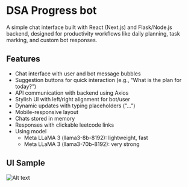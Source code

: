 # DSA Progress bot

A simple chat interface built with React (Next.js) and Flask/Node.js backend, designed for productivity workflows like daily planning, task marking, and custom bot responses.


## Features
- Chat interface with user and bot message bubbles
- Suggestion buttons for quick interaction (e.g., “What is the plan for today?”)
- API communication with backend using Axios
- Stylish UI with left/right alignment for bot/user
- Dynamic updates with typing placeholders ("...")
- Mobile-responsive layout
- Chats stored in memory
- Responses with clickable leetcode links
- Using model 
  - Meta LLaMA 3 (llama3-8b-8192): lightweight, fast
  - Meta LLaMA 3 (llama3-70b-8192): very strong

## UI Sample
![Alt text](./images/ui-demo.png)

<!-- ## AI Models
| Model Name        | Description                      |
| ----------------- | -------------------------------- |
| `llama3-8b-8192`  | Meta LLaMA 3 (lightweight, fast) |
| `llama3-70b-8192` | Meta LLaMA 3 (very strong)       |
| `gemma-7b-it`     | Google Gemma (chat tuned)        |
 -->

<!-- ## Flow

┌────────────────────┐
│  User Interface    │ (CLI / Web / Telegram)
└────────┬───────────┘
         ↓
┌────────────────────┐
│  Agent Brain       │ ← System Prompt + Goal Tracking Logic
│  (OpenAI API)      │
└────────┬───────────┘
         ↓
┌────────────────────┐
│  Tools             │
│  - Memory Log      │ ← JSON/DB
│  - DSA Sheet DB    │ ← Local / API
│  - Reminder API    │ ← Optional
└────────────────────┘ -->



<!-- ## Deployments
backend - render (https://dsa-progress-chatbot.onrender.com)
frontend - vercel (https://d-bot-jet.vercel.app/) -->